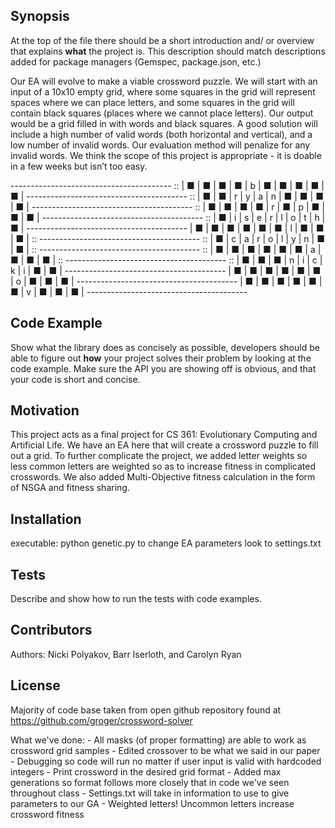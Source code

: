 ## Synopsis

At the top of the file there should be a short introduction and/ or overview that explains **what** the project is. This description should match descriptions added for package managers (Gemspec, package.json, etc.)

Our EA will evolve to make a viable crossword puzzle. We will start with an input of a 10x10 empty grid, where some squares in the grid will represent spaces where we can place letters, and some squares in the grid will contain black squares (places where we cannot place letters). Our output would be a grid filled in with words and black squares.  A good solution will include a high number of valid words (both horizontal and vertical), and a low number of invalid words. Our evaluation method will penalize for any invalid words. We think the scope of this project is appropriate - it is doable in a few weeks but isn’t too easy.

 \---------------------------------------- ::
| ■ | ■ | ■ | ■ | b | ■ | ■ | ■ | ■ | ■ |
 \---------------------------------------- ::
| ■ | ■ | r | y | a | n | ■ | ■ | ■ | ■ |
 \---------------------------------------- ::
| ■ | ■ | ■ | ■ | r | ■ | p | ■ | ■ | ■ |
 \---------------------------------------- ::
| ■ | i | s | e | r | l | o | t | h | ■ |
 \----------------------------------------
| ■ | ■ | ■ | ■ | ■ | ■ | l | ■ | ■ | ■ | ::
 \---------------------------------------- ::
| ■ | c | a | r | o | l | y | n | ■ | ■ | ::
 \---------------------------------------- ::
| ■ | ■ | ■ | ■ | ■ | ■ | a | ■ | ■ | ■ | ::
 \---------------------------------------- ::
| ■ | ■ | ■ | n | i | c | k | i | ■ | ■ |
 \----------------------------------------
| ■ | ■ | ■ | ■ | ■ | ■ | o | ■ | ■ | ■ |
 \----------------------------------------
| ■ | ■ | ■ | ■ | ■ | ■ | v | ■ | ■ | ■ |
 \----------------------------------------

## Code Example

Show what the library does as concisely as possible, developers should be able to figure out **how** your project solves their problem by looking at the code example. Make sure the API you are showing off is obvious, and that your code is short and concise.

## Motivation

This project acts as a final project for CS 361: Evolutionary Computing and Artificial Life.  We have an EA here that will create a crossword puzzle to fill out a grid.  To further complicate the project, we added letter weights so less common letters are weighted so as to increase fitness in complicated crosswords.  We also added Multi-Objective fitness calculation in the form of NSGA and fitness sharing.

## Installation

executable: python genetic.py
to change EA parameters look to settings.txt

## Tests

Describe and show how to run the tests with code examples.

## Contributors

Authors:  Nicki Polyakov, Barr Iserloth, and Carolyn Ryan

## License

Majority of code base taken from open github repository found at https://github.com/groger/crossword-solver



What we've done:
    - All masks (of proper formatting) are able to work as crossword grid samples
    - Edited crossover to be what we said in our paper
    - Debugging so code will run no matter if user input is valid with hardcoded integers
    - Print crossword in the desired grid format
    - Added max generations so format follows more closely that in code we've seen throughout class
    - Settings.txt will take in information to use to give parameters to our GA
    - Weighted letters! Uncommon letters increase crossword fitness

